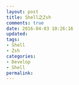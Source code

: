 ```yaml
---
layout: post
title: Shell之Zsh
comments: true
date: 2016-04-03 10:26:16
updated:
tags:
- Shell
- Zsh
categories:
- Develop
- Shell
permalink:
---
```

